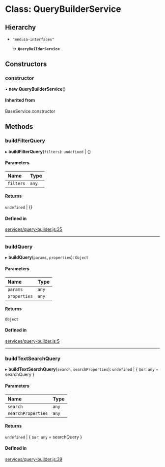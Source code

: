 # Class: QueryBuilderService

## Hierarchy

- `"medusa-interfaces"`

  ↳ **`QueryBuilderService`**

## Constructors

### constructor

• **new QueryBuilderService**()

#### Inherited from

BaseService.constructor

## Methods

### buildFilterQuery

▸ **buildFilterQuery**(`filters`): `undefined` \| {}

#### Parameters

| Name | Type |
| :------ | :------ |
| `filters` | `any` |

#### Returns

`undefined` \| {}

#### Defined in

[services/query-builder.js:25](https://github.com/medusajs/medusa/blob/32b066d92/packages/medusa/src/services/query-builder.js#L25)

___

### buildQuery

▸ **buildQuery**(`params`, `properties`): `Object`

#### Parameters

| Name | Type |
| :------ | :------ |
| `params` | `any` |
| `properties` | `any` |

#### Returns

`Object`

#### Defined in

[services/query-builder.js:5](https://github.com/medusajs/medusa/blob/32b066d92/packages/medusa/src/services/query-builder.js#L5)

___

### buildTextSearchQuery

▸ **buildTextSearchQuery**(`search`, `searchProperties`): `undefined` \| { `$or`: `any` = searchQuery }

#### Parameters

| Name | Type |
| :------ | :------ |
| `search` | `any` |
| `searchProperties` | `any` |

#### Returns

`undefined` \| { `$or`: `any` = searchQuery }

#### Defined in

[services/query-builder.js:39](https://github.com/medusajs/medusa/blob/32b066d92/packages/medusa/src/services/query-builder.js#L39)
